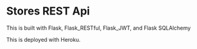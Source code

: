 # Stores REST Api

This is built with Flask, Flask_RESTful, Flask_JWT, and Flask SQLAlchemy

This is deployed with Heroku.
